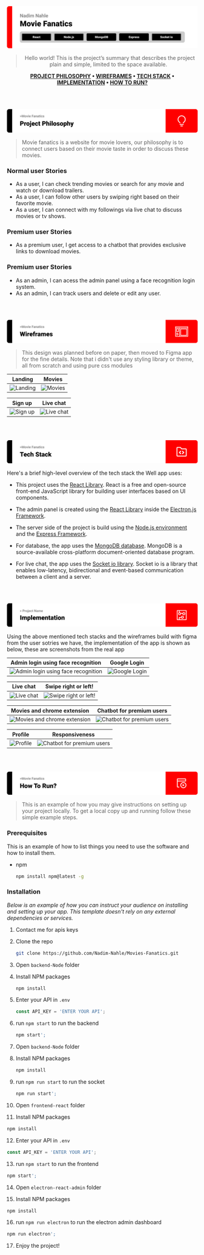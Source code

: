 <img src='./readme/title1.svg'>

<div align="center">

> Hello world! This is the project’s summary that describes the project plain and simple, limited to the space available.  
  
**[PROJECT PHILOSOPHY](#project-philosophy) • [WIREFRAMES](#wireframes) • [TECH STACK](#tech-stack) • [IMPLEMENTATION](#implementation) • [HOW TO RUN?](#how-to-run)**

</div>

<br><br>

<img id='project-philosoph' src='./readme/title2.svg'>

> Movie fanatics is a website for movie lovers, our philosophy is to connect users based on their movie taste in order to discuss these movies.<br/>

### Normal user Stories
- As a user, I can check trending movies or search for any movie and watch or download trailers.
- As a user, I can follow other users by swiping right based on their favorite movie.
- As a user, I can connect with my followings via live chat to discuss movies or tv shows.

### Premium user Stories
- As a premium user, I get access to a chatbot that provides exclusive links to download movies.

### Premium user Stories
- As an admin, I can acess the admin panel using a face recognition login system.
- As an admin, I can track users and delete or edit any user.

<br><br>

<img id='wireframes' src='./readme/title3.svg'>

> This design was planned before on paper, then moved to Figma app for the fine details.
Note that i didn't use any styling library or theme, all from scratch and using pure css modules

| Landing  | Movies  |
| -----------------| -----|
| ![Landing](https://i.ibb.co/y617xrJ/rsz-screenshot-156.png) | ![Movies](https://i.ibb.co/v4NdHHL/wireframes-5.png") |

|Sign up | Live chat  |
| -----------------| -----|
| ![Sign up](https://i.ibb.co/m5Qfx3h/wireframes-8.png) | ![Live chat](https://i.ibb.co/WF33gp2/wireframes-10.png) |


<br><br>

<img id='tech-stack' src="./readme/title4.svg"/>

Here's a brief high-level overview of the tech stack the Well app uses:

- This project uses the [React Library](www.reactjs.org). React is a free and open-source front-end JavaScript library for building user interfaces based on UI components.

- The admin panel is created using the [React Library](https://reactjs.org/) inside the [Electron.js Framework](https://www.electronjs.org).

- The server side of the project is build using the [Node.js environment](https://nodejs.org/en/) and the [Express Framework](https://expressjs.com/).

- For database, the app uses the [MongoDB database](https://www.mongodb.com/). MongoDB is a source-available cross-platform document-oriented database program.

- For live chat, the app uses the [Socket io library](https://socket.io/). Socket io is a library that enables low-latency, bidirectional and event-based communication between a client and a server.



<br><br>

<img id='implementation' src='./readme/title5.svg' alt='implementation'>

Using the above mentioned tech stacks and the wireframes build with figma from the user sotries we have, the implementation of the app is shown as below, these are screenshots from the real app

| Admin login using face recognition  | Google Login  |
| -----------------| -----|
| ![Admin login using face recognition](https://media.giphy.com/media/ZwNBxi1A79As3zTX3g/giphy.gif) | ![Google Login](https://media.giphy.com/media/0u7z9mwbpxOAqz2wvq/giphy.gif)

| Live chat | Swipe right or left!  |
| -----------------| -----|
| ![Live chat](https://media.giphy.com/media/WCm8i3uQ6n52HYKdp7/giphy.gif) | ![Swipe right or left!](https://media.giphy.com/media/k1QCiYwsxeoWg0ND81/giphy.gif)

| Movies and chrome extension | Chatbot for premium users  |
| -----------------| -----|
| ![Movies and chrome extension](https://media.giphy.com/media/FGLGvDdIvheRtJxT3u/giphy.gif) | ![Chatbot for premium users](https://media.giphy.com/media/LI6eSRIaQN8E7gClm0/giphy.gif)

| Profile | Responsiveness  |
| -----------------| -----|
| ![Profile](https://media.giphy.com/media/qOfZDABXNQDs28A4xe/giphy.gif) | ![Chatbot for premium users](https://media.giphy.com/media/zdGcURnZXaEJ8Sedzw/giphy.gif)

<br><br>


<img id='how-to-run' src='./readme/title6.svg' alt='how to run'>

> This is an example of how you may give instructions on setting up your project locally.
To get a local copy up and running follow these simple example steps.

### Prerequisites

This is an example of how to list things you need to use the software and how to install them.
* npm
  ```sh
  npm install npm@latest -g
  ```

### Installation

_Below is an example of how you can instruct your audience on installing and setting up your app. This template doesn't rely on any external dependencies or services._

1. Contact me for apis keys
2. Clone the repo
   ```sh
   git clone https://github.com/Nadim-Nahle/Movies-Fanatics.git
   ```
3. Open `backend-Node` folder

4. Install NPM packages
   ```sh
   npm install
   ```
5. Enter your API in `.env`
   ```js
   const API_KEY = 'ENTER YOUR API';
   ```
6. run `npm start` to run the backend
   ```sh
   npm start';
   ```
7. Open `backend-Node` folder

8. Install NPM packages
   ```sh
   npm install
   ```
9. run `npm run start` to run the socket
   ```sh
   npm run start';
   ```
10. Open `frontend-react` folder

11. Install NPM packages
   ```sh
   npm install
   ```
12. Enter your API in `.env`
   ```js
   const API_KEY = 'ENTER YOUR API';
   ```
13. run `npm start` to run the frontend
   ```sh
   npm start';
   ```
14. Open `electron-react-admin` folder

15. Install NPM packages
   ```sh
   npm install
   ```
16. run `npm run electron` to run the electron admin dashboard
   ```sh
   npm run electron';
   ```
17. Enjoy the project!
   

